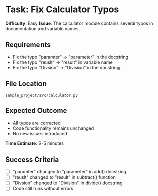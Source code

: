 # Task: Fix Calculator Typos

**Difficulty**: Easy
**Issue**: The calculator module contains several typos in documentation and variable names.

## Requirements
- Fix the typo "paramter" → "parameter" in the docstring
- Fix the typo "reuslt" → "result" in variable name
- Fix the typo "Divsion" → "Division" in the docstring

## File Location
`sample_project/src/calculator.py`

## Expected Outcome
- All typos are corrected
- Code functionality remains unchanged
- No new issues introduced

**Time Estimate**: 2-5 minutes

## Success Criteria
- [ ] "paramter" changed to "parameter" in add() docstring
- [ ] "reuslt" changed to "result" in subtract() function
- [ ] "Divsion" changed to "Division" in divide() docstring
- [ ] Code still runs without errors